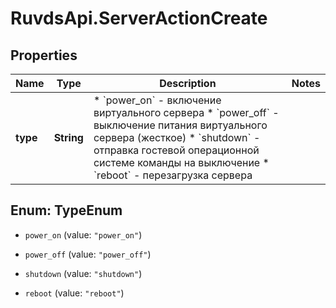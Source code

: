 # RuvdsApi.ServerActionCreate

## Properties

Name | Type | Description | Notes
------------ | ------------- | ------------- | -------------
**type** | **String** | * &#x60;power_on&#x60; - включение виртуального сервера * &#x60;power_off&#x60; - выключение питания виртуального сервера (жесткое) * &#x60;shutdown&#x60; - отправка гостевой операционной системе команды на выключение * &#x60;reboot&#x60; - перезагрузка сервера | 



## Enum: TypeEnum


* `power_on` (value: `"power_on"`)

* `power_off` (value: `"power_off"`)

* `shutdown` (value: `"shutdown"`)

* `reboot` (value: `"reboot"`)




